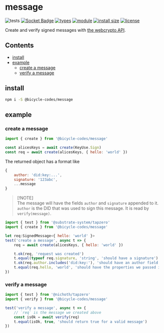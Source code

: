 # message

![tests](https://github.com/bicycle-codes/message/actions/workflows/nodejs.yml/badge.svg)
[![Socket Badge](https://socket.dev/api/badge/npm/package/@bicycle-codes/message)](https://socket.dev/npm/package/@bicycle-codes/message)
[![types](https://img.shields.io/npm/types/msgpackr?style=flat-square)](README.md)
[![module](https://img.shields.io/badge/module-ESM%2FCJS-blue?style=flat-square)](README.md)
[![install size](https://flat.badgen.net/packagephobia/install/@bicycle-codes/message)](https://packagephobia.com/result?p=@bicycle-codes/message)
[![license](https://nichoth.github.io/badge/license-polyform-shield.svg)](LICENSE)


Create and verify signed messages with [the webcrypto API](https://developer.mozilla.org/en-US/docs/Web/API/Web_Crypto_API).


## Contents

<!-- toc -->

- [install](#install)
- [example](#example)
  * [create a message](#create-a-message)
  * [verify a message](#verify-a-message)

<!-- tocstop -->

## install

```sh
npm i -S @bicycle-codes/message
```

## example

### create a message
```js
import { create } from '@bicycle-codes/message'

const alicesKeys = await create(KeyUse.Sign)
const req = await create(alicesKeys, { hello: 'world' })
```

The returned object has a format like
```js
{
    author: 'did:key:...',
    signature: '123abc',
    ...message
}
```

>
> [!NOTE]  
> The message will have the fields `author` and `signature` appended to it.
> `author` is the DID that was used to sign this message. It is read
> by `verify(message)`.
>

```js
import { test } from '@substrate-system/tapzero'
import { create } from '@bicycle-codes/message'

let req:SignedMessage<{ hello: 'world' }>
test('create a message', async t => {
    req = await create(alicesKeys, { hello: 'world' })

    t.ok(req, 'request was created')
    t.equal(typeof req.signature, 'string', 'should have a signature')
    t.ok(req.author.includes('did:key:'), 'should have an author field')
    t.equal(req.hello, 'world', 'should have the properties we passed in')
})
```

### verify a message
```js
import { test } from '@nichoth/tapzero'
import { verify } from '@bicycle-codes/message'

test('verify a message', async t => {
    // `req` is the message we created above
    const isOk = await verify(req)
    t.equal(isOk, true, 'should return true for a valid message')
})
```

